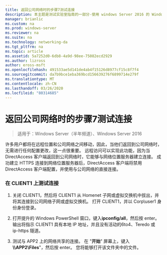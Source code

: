 ```yaml
---
title: 返回公司网络时的步骤7测试连接
description: 本主题是测试实验室指南的一部分-使用 windows Server 2016 的 Windows NLB 在群集中演示 DirectAccess
manager: brianlic
ms.custom: na
ms.prod: windows-server
ms.reviewer: na
ms.suite: na
ms.technology: networking-da
ms.tgt_pltfrm: na
ms.topic: article
ms.assetid: 5a7252d0-6db8-4a9d-98ee-75082ecd2929
ms.author: lizross
author: eross-msft
ms.openlocfilehash: 491533ae5d141de4ab4f15126d8977cf15c8f7f4
ms.sourcegitcommit: da7b9bce1eba369bcd156639276f6899714e279f
ms.translationtype: MT
ms.contentlocale: zh-CN
ms.lasthandoff: 03/26/2020
ms.locfileid: "80314685"
---
```

# <a name="step-7-test-connectivity-when-returning-to-the-corpnet"></a>返回公司网络时的步骤7测试连接

>适用于：Windows Server（半年频道）、Windows Server 2016

许多用户都将在远程位置和公司网络之间移动，因此，当他们返回到公司网络时，无需进行任何配置更改，这一点很重要。 远程访问可以实现此功能，因为当 DirectAccess 客户端返回到公司网络时，它能够与网络位置服务器建立连接。 成功建立 HTTPS 连接到网络位置服务器后，DirectAccess 客户端将禁用 DirectAccess 客户端配置，并使用与公司网络的直接连接。  
  
### <a name="test-connectivity-on-client1"></a>在 CLIENT1 上测试连接  
  
1. 关闭 CLIENT1，然后将 CLIENT1 从 Homenet 子网或虚拟交换机中拔出，并将其连接到公司网络子网或虚拟交换机。 打开 CLIENT1，并以 Corp\user1 身份身份登录。  
  
2. 打开提升的 Windows PowerShell 窗口，键入**ipconfig/all**，然后按 enter。 输出将指示 CLIENT1 具有本地 IP 地址，并且没有活动的6to4、Teredo 或 ip-https 隧道。  
  
3. 测试与 APP2 上的网络共享的连接。 在 "**开始**" 屏幕上，键入<strong>\\\APP2\Files</strong>"，然后按 enter。 您将能够打开该文件夹中的文件。  
  


